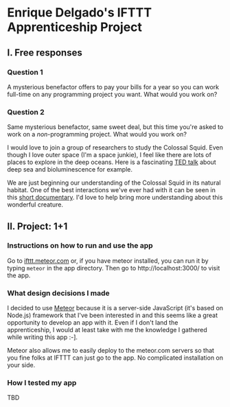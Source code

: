 Enrique Delgado's IFTTT Apprenticeship Project
==============================================

## I. Free responses

### Question 1

A mysterious benefactor offers to pay your bills for a year so you can work full-time on any programming project you want. What would you work on?

### Question 2

Same mysterious benefactor, same sweet deal, but this time you're asked to work on a _non_-programming project. What would you work on?

I would love to join a group of researchers to study the Colossal Squid. Even though I love outer space (I'm a space junkie), I feel like there are lots of places to explore in the deep oceans. Here is a fascinating [TED talk](http://www.youtube.com/watch?feature=player_embedded&v=IThAD5yKrgE) about deep sea and bioluminescence for example.

We are just beginning our understanding of the Colossal Squid in its natural habitat. One of the best interactions we've ever had with it can be seen in this [short documentary](http://dsc.discovery.com/tv-shows/curiosity/videos/discovering-the-giant-squid.htm). I'd love to help bring more understanding about this wonderful creature.

## II. Project: 1+1

### Instructions on how to run and use the app

Go to [ifttt.meteor.com](http://ifttt.meteor.com) or, if you have meteor installed, you can run it by typing `meteor` in the app directory. Then go to http://localhost:3000/ to visit the app.

### What design decisions I made

I decided to use [Meteor](http://www.meteor.com/) because it is a server-side JavaScript (it's based on Node.js) framework that I've been interested in and this seems like a great opportunity to develop an app with it. Even if I don't land the apprenticeship, I would at least take with me the knowledge I gathered while writing this app :-].

Meteor also allows me to easily deploy to the meteor.com servers so that you fine folks at IFTTT can just go to the app. No complicated installation on your side.

### How I tested my app

TBD